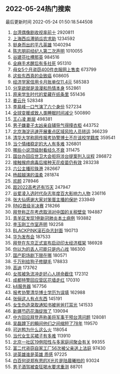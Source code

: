 ## 2022-05-24热门搜索 
最后更新时间 2022-05-24 01:50:18.544508 
1. [台湾偶像剧收视率前十](https://s.weibo.com/weibo?q=%23%E5%8F%B0%E6%B9%BE%E5%81%B6%E5%83%8F%E5%89%A7%E6%94%B6%E8%A7%86%E7%8E%87%E5%89%8D%E5%8D%81%23&Refer=top) 2920811
1. [上海西瓜滞销瓜农求助](https://s.weibo.com/weibo?q=%23%E4%B8%8A%E6%B5%B7%E8%A5%BF%E7%93%9C%E6%BB%9E%E9%94%80%E7%93%9C%E5%86%9C%E6%B1%82%E5%8A%A9%23&Refer=top) 1234592
1. [挺身而出的平凡英雄](https://s.weibo.com/weibo?q=%23%E6%8C%BA%E8%BA%AB%E8%80%8C%E5%87%BA%E7%9A%84%E5%B9%B3%E5%87%A1%E8%8B%B1%E9%9B%84%23&Refer=top) 1040294
1. [陈志朋前经纪人第二次声明](https://s.weibo.com/weibo?q=%23%E9%99%88%E5%BF%97%E6%9C%8B%E5%89%8D%E7%BB%8F%E7%BA%AA%E4%BA%BA%E7%AC%AC%E4%BA%8C%E6%AC%A1%E5%A3%B0%E6%98%8E%23&Refer=top) 1010055
1. [谷建芬吐槽那英](https://s.weibo.com/weibo?q=%E8%B0%B7%E5%BB%BA%E8%8A%AC%E5%90%90%E6%A7%BD%E9%82%A3%E8%8B%B1&Refer=top) 984516
1. [全麻手术醒后有多社死](https://s.weibo.com/weibo?q=%23%E5%85%A8%E9%BA%BB%E6%89%8B%E6%9C%AF%E9%86%92%E5%90%8E%E6%9C%89%E5%A4%9A%E7%A4%BE%E6%AD%BB%23&Refer=top) 951310
1. [母女5个月盗窃400件衣服网上售卖](https://s.weibo.com/weibo?q=%23%E6%AF%8D%E5%A5%B35%E4%B8%AA%E6%9C%88%E7%9B%97%E7%AA%83400%E4%BB%B6%E8%A1%A3%E6%9C%8D%E7%BD%91%E4%B8%8A%E5%94%AE%E5%8D%96%23&Refer=top) 673799
1. [这些东西真的会致癌](https://s.weibo.com/weibo?q=%23%E8%BF%99%E4%BA%9B%E4%B8%9C%E8%A5%BF%E7%9C%9F%E7%9A%84%E4%BC%9A%E8%87%B4%E7%99%8C%23&Refer=top) 608605
1. [经济学家信用卡月账单仅11.4元](https://s.weibo.com/weibo?q=%23%E7%BB%8F%E6%B5%8E%E5%AD%A6%E5%AE%B6%E4%BF%A1%E7%94%A8%E5%8D%A1%E6%9C%88%E8%B4%A6%E5%8D%95%E4%BB%8511.4%E5%85%83%23&Refer=top) 585383
1. [分享欲就是浪漫和热情本身](https://s.weibo.com/weibo?q=%23%E5%88%86%E4%BA%AB%E6%AC%B2%E5%B0%B1%E6%98%AF%E6%B5%AA%E6%BC%AB%E5%92%8C%E7%83%AD%E6%83%85%E6%9C%AC%E8%BA%AB%23&Refer=top) 552861
1. [原来学生时代的爱藏在纸条里](https://s.weibo.com/weibo?q=%23%E5%8E%9F%E6%9D%A5%E5%AD%A6%E7%94%9F%E6%97%B6%E4%BB%A3%E7%9A%84%E7%88%B1%E8%97%8F%E5%9C%A8%E7%BA%B8%E6%9D%A1%E9%87%8C%23&Refer=top) 551436
1. [姜云升](https://s.weibo.com/weibo?q=%E5%A7%9C%E4%BA%91%E5%8D%87&Refer=top) 528348
1. [李易峰一口气演了六个身份](https://s.weibo.com/weibo?q=%23%E6%9D%8E%E6%98%93%E5%B3%B0%E4%B8%80%E5%8F%A3%E6%B0%94%E6%BC%94%E4%BA%86%E5%85%AD%E4%B8%AA%E8%BA%AB%E4%BB%BD%23&Refer=top) 527234
1. [全球变暖或致人类睡眠时间减少](https://s.weibo.com/weibo?q=%23%E5%85%A8%E7%90%83%E5%8F%98%E6%9A%96%E6%88%96%E8%87%B4%E4%BA%BA%E7%B1%BB%E7%9D%A1%E7%9C%A0%E6%97%B6%E9%97%B4%E5%87%8F%E5%B0%91%23&Refer=top) 500890
1. [王心凌 断层](https://s.weibo.com/weibo?q=%E7%8E%8B%E5%BF%83%E5%87%8C%20%E6%96%AD%E5%B1%82&Refer=top) 498381
1. [男子嫌妻子太凶亲自辅导气得撞衣柜](https://s.weibo.com/weibo?q=%23%E7%94%B7%E5%AD%90%E5%AB%8C%E5%A6%BB%E5%AD%90%E5%A4%AA%E5%87%B6%E4%BA%B2%E8%87%AA%E8%BE%85%E5%AF%BC%E6%B0%94%E5%BE%97%E6%92%9E%E8%A1%A3%E6%9F%9C%23&Refer=top) 443752
1. [北京海淀迅速开展重点区域风险人员转运](https://s.weibo.com/weibo?q=%23%E5%8C%97%E4%BA%AC%E6%B5%B7%E6%B7%80%E8%BF%85%E9%80%9F%E5%BC%80%E5%B1%95%E9%87%8D%E7%82%B9%E5%8C%BA%E5%9F%9F%E9%A3%8E%E9%99%A9%E4%BA%BA%E5%91%98%E8%BD%AC%E8%BF%90%23&Refer=top) 366239
1. [清华大学称网传报考协警博士不在该校学籍库](https://s.weibo.com/weibo?q=%23%E6%B8%85%E5%8D%8E%E5%A4%A7%E5%AD%A6%E7%A7%B0%E7%BD%91%E4%BC%A0%E6%8A%A5%E8%80%83%E5%8D%8F%E8%AD%A6%E5%8D%9A%E5%A3%AB%E4%B8%8D%E5%9C%A8%E8%AF%A5%E6%A0%A1%E5%AD%A6%E7%B1%8D%E5%BA%93%23&Refer=top) 359541
1. [当个情绪稳定的大人有多难](https://s.weibo.com/weibo?q=%23%E5%BD%93%E4%B8%AA%E6%83%85%E7%BB%AA%E7%A8%B3%E5%AE%9A%E7%9A%84%E5%A4%A7%E4%BA%BA%E6%9C%89%E5%A4%9A%E9%9A%BE%23&Refer=top) 326801
1. [哪些小说顶级耐看经久不衰](https://s.weibo.com/weibo?q=%23%E5%93%AA%E4%BA%9B%E5%B0%8F%E8%AF%B4%E9%A1%B6%E7%BA%A7%E8%80%90%E7%9C%8B%E7%BB%8F%E4%B9%85%E4%B8%8D%E8%A1%B0%23&Refer=top) 311475
1. [国台办回应世卫大会拒将涉台提案列入议程](https://s.weibo.com/weibo?q=%23%E5%9B%BD%E5%8F%B0%E5%8A%9E%E5%9B%9E%E5%BA%94%E4%B8%96%E5%8D%AB%E5%A4%A7%E4%BC%9A%E6%8B%92%E5%B0%86%E6%B6%89%E5%8F%B0%E6%8F%90%E6%A1%88%E5%88%97%E5%85%A5%E8%AE%AE%E7%A8%8B%23&Refer=top) 286872
1. [接触猴痘病毒后接种天花疫苗仍有效](https://s.weibo.com/weibo?q=%23%E6%8E%A5%E8%A7%A6%E7%8C%B4%E7%97%98%E7%97%85%E6%AF%92%E5%90%8E%E6%8E%A5%E7%A7%8D%E5%A4%A9%E8%8A%B1%E7%96%AB%E8%8B%97%E4%BB%8D%E6%9C%89%E6%95%88%23&Refer=top) 283238
1. [六公主播珍珠港](https://s.weibo.com/weibo?q=%23%E5%85%AD%E5%85%AC%E4%B8%BB%E6%92%AD%E7%8F%8D%E7%8F%A0%E6%B8%AF%23&Refer=top) 282667
1. [杨超越演的温柔](https://s.weibo.com/weibo?q=%23%E6%9D%A8%E8%B6%85%E8%B6%8A%E6%BC%94%E7%9A%84%E6%B8%A9%E6%9F%94%23&Refer=top) 281874
1. [欢颜](https://s.weibo.com/weibo?q=%E6%AC%A2%E9%A2%9C&Refer=top) 278946
1. [距2022高考还有15天](https://s.weibo.com/weibo?q=%23%E8%B7%9D2022%E9%AB%98%E8%80%83%E8%BF%98%E6%9C%8915%E5%A4%A9%23&Refer=top) 247947
1. [谷爱凌入选时代杂志年度百大影响力人物](https://s.weibo.com/weibo?q=%23%E8%B0%B7%E7%88%B1%E5%87%8C%E5%85%A5%E9%80%89%E6%97%B6%E4%BB%A3%E6%9D%82%E5%BF%97%E5%B9%B4%E5%BA%A6%E7%99%BE%E5%A4%A7%E5%BD%B1%E5%93%8D%E5%8A%9B%E4%BA%BA%E7%89%A9%23&Refer=top) 236116
1. [张大仙感谢大家对笨蛋主播的保护](https://s.weibo.com/weibo?q=%23%E5%BC%A0%E5%A4%A7%E4%BB%99%E6%84%9F%E8%B0%A2%E5%A4%A7%E5%AE%B6%E5%AF%B9%E7%AC%A8%E8%9B%8B%E4%B8%BB%E6%92%AD%E7%9A%84%E4%BF%9D%E6%8A%A4%23&Refer=top) 233949
1. [RNG晋级半决赛](https://s.weibo.com/weibo?q=%23RNG%E6%99%8B%E7%BA%A7%E5%8D%8A%E5%86%B3%E8%B5%9B%23&Refer=top) 218266
1. [拜登称正在考虑取消对中国的关税壁垒](https://s.weibo.com/weibo?q=%23%E6%8B%9C%E7%99%BB%E7%A7%B0%E6%AD%A3%E5%9C%A8%E8%80%83%E8%99%91%E5%8F%96%E6%B6%88%E5%AF%B9%E4%B8%AD%E5%9B%BD%E7%9A%84%E5%85%B3%E7%A8%8E%E5%A3%81%E5%9E%92%23&Refer=top) 194887
1. [青羊区发现1例新冠肺炎本土病例](https://s.weibo.com/weibo?q=%23%E9%9D%92%E7%BE%8A%E5%8C%BA%E5%8F%91%E7%8E%B01%E4%BE%8B%E6%96%B0%E5%86%A0%E8%82%BA%E7%82%8E%E6%9C%AC%E5%9C%9F%E7%97%85%E4%BE%8B%23&Refer=top) 193882
1. [李玉刚工作室声明](https://s.weibo.com/weibo?q=%23%E6%9D%8E%E7%8E%89%E5%88%9A%E5%B7%A5%E4%BD%9C%E5%AE%A4%E5%A3%B0%E6%98%8E%23&Refer=top) 192258
1. [BLACKPINK滚石杂志封面](https://s.weibo.com/weibo?q=%23BLACKPINK%E6%BB%9A%E7%9F%B3%E6%9D%82%E5%BF%97%E5%B0%81%E9%9D%A2%23&Refer=top) 190713
1. [华为发布会](https://s.weibo.com/weibo?q=%E5%8D%8E%E4%B8%BA%E5%8F%91%E5%B8%83%E4%BC%9A&Refer=top) 187533
1. [拜登在东京正式宣布启动印太经济框架](https://s.weibo.com/weibo?q=%23%E6%8B%9C%E7%99%BB%E5%9C%A8%E4%B8%9C%E4%BA%AC%E6%AD%A3%E5%BC%8F%E5%AE%A3%E5%B8%83%E5%90%AF%E5%8A%A8%E5%8D%B0%E5%A4%AA%E7%BB%8F%E6%B5%8E%E6%A1%86%E6%9E%B6%23&Refer=top) 186928
1. [你以为的丢人可能只是内心戏](https://s.weibo.com/weibo?q=%23%E4%BD%A0%E4%BB%A5%E4%B8%BA%E7%9A%84%E4%B8%A2%E4%BA%BA%E5%8F%AF%E8%83%BD%E5%8F%AA%E6%98%AF%E5%86%85%E5%BF%83%E6%88%8F%23&Refer=top) 186300
1. [国产职场剧下限在哪](https://s.weibo.com/weibo?q=%23%E5%9B%BD%E4%BA%A7%E8%81%8C%E5%9C%BA%E5%89%A7%E4%B8%8B%E9%99%90%E5%9C%A8%E5%93%AA%23&Refer=top) 180571
1. [千万别给狗子修腿毛](https://s.weibo.com/weibo?q=%23%E5%8D%83%E4%B8%87%E5%88%AB%E7%BB%99%E7%8B%97%E5%AD%90%E4%BF%AE%E8%85%BF%E6%AF%9B%23&Refer=top) 178833
1. [高迪](https://s.weibo.com/weibo?q=%E9%AB%98%E8%BF%AA&Refer=top) 173762
1. [女孩被急流冲走好心人拼命截住](https://s.weibo.com/weibo?q=%23%E5%A5%B3%E5%AD%A9%E8%A2%AB%E6%80%A5%E6%B5%81%E5%86%B2%E8%B5%B0%E5%A5%BD%E5%BF%83%E4%BA%BA%E6%8B%BC%E5%91%BD%E6%88%AA%E4%BD%8F%23&Refer=top) 172312
1. [成都特警回应营区花墙走红](https://s.weibo.com/weibo?q=%23%E6%88%90%E9%83%BD%E7%89%B9%E8%AD%A6%E5%9B%9E%E5%BA%94%E8%90%A5%E5%8C%BA%E8%8A%B1%E5%A2%99%E8%B5%B0%E7%BA%A2%23&Refer=top) 170310
1. [k4服务器](https://s.weibo.com/weibo?q=k4%E6%9C%8D%E5%8A%A1%E5%99%A8&Refer=top) 167756
1. [报考协警清华博士学历为误填](https://s.weibo.com/weibo?q=%23%E6%8A%A5%E8%80%83%E5%8D%8F%E8%AD%A6%E6%B8%85%E5%8D%8E%E5%8D%9A%E5%A3%AB%E5%AD%A6%E5%8E%86%E4%B8%BA%E8%AF%AF%E5%A1%AB%23&Refer=top) 162988
1. [张俪这人有点东西](https://s.weibo.com/weibo?q=%23%E5%BC%A0%E4%BF%AA%E8%BF%99%E4%BA%BA%E6%9C%89%E7%82%B9%E4%B8%9C%E8%A5%BF%23&Refer=top) 145191
1. [女生伪造录取通知书被爸爸打耳光](https://s.weibo.com/weibo?q=%23%E5%A5%B3%E7%94%9F%E4%BC%AA%E9%80%A0%E5%BD%95%E5%8F%96%E9%80%9A%E7%9F%A5%E4%B9%A6%E8%A2%AB%E7%88%B8%E7%88%B8%E6%89%93%E8%80%B3%E5%85%89%23&Refer=top) 141533
1. [新疆芍药花海绽放了](https://s.weibo.com/weibo?q=%23%E6%96%B0%E7%96%86%E8%8A%8D%E8%8D%AF%E8%8A%B1%E6%B5%B7%E7%BB%BD%E6%94%BE%E4%BA%86%23&Refer=top) 139094
1. [中方回应拜登声称美将军事干预台湾问题](https://s.weibo.com/weibo?q=%23%E4%B8%AD%E6%96%B9%E5%9B%9E%E5%BA%94%E6%8B%9C%E7%99%BB%E5%A3%B0%E7%A7%B0%E7%BE%8E%E5%B0%86%E5%86%9B%E4%BA%8B%E5%B9%B2%E9%A2%84%E5%8F%B0%E6%B9%BE%E9%97%AE%E9%A2%98%23&Refer=top) 128081
1. [吴磊蹲下的瞬间他们之间缩短了78年](https://s.weibo.com/weibo?q=%23%E5%90%B4%E7%A3%8A%E8%B9%B2%E4%B8%8B%E7%9A%84%E7%9E%AC%E9%97%B4%E4%BB%96%E4%BB%AC%E4%B9%8B%E9%97%B4%E7%BC%A9%E7%9F%AD%E4%BA%8678%E5%B9%B4%23&Refer=top) 119570
1. [可达鸭为什么这么火](https://s.weibo.com/weibo?q=%23%E5%8F%AF%E8%BE%BE%E9%B8%AD%E4%B8%BA%E4%BB%80%E4%B9%88%E8%BF%99%E4%B9%88%E7%81%AB%23&Refer=top) 118054
1. [当代女生买裙子有多难](https://s.weibo.com/weibo?q=%23%E5%BD%93%E4%BB%A3%E5%A5%B3%E7%94%9F%E4%B9%B0%E8%A3%99%E5%AD%90%E6%9C%89%E5%A4%9A%E9%9A%BE%23&Refer=top) 113910
1. [北京一社区19例阳性与多家庭间聚会有关](https://s.weibo.com/weibo?q=%23%E5%8C%97%E4%BA%AC%E4%B8%80%E7%A4%BE%E5%8C%BA19%E4%BE%8B%E9%98%B3%E6%80%A7%E4%B8%8E%E5%A4%9A%E5%AE%B6%E5%BA%AD%E9%97%B4%E8%81%9A%E4%BC%9A%E6%9C%89%E5%85%B3%23&Refer=top) 99355
1. [富二代盗窃自家工厂56次被父亲送上法庭](https://s.weibo.com/weibo?q=%23%E5%AF%8C%E4%BA%8C%E4%BB%A3%E7%9B%97%E7%AA%83%E8%87%AA%E5%AE%B6%E5%B7%A5%E5%8E%8256%E6%AC%A1%E8%A2%AB%E7%88%B6%E4%BA%B2%E9%80%81%E4%B8%8A%E6%B3%95%E5%BA%AD%23&Refer=top) 97430
1. [说英雄谁是英雄 质感](https://s.weibo.com/weibo?q=%E8%AF%B4%E8%8B%B1%E9%9B%84%E8%B0%81%E6%98%AF%E8%8B%B1%E9%9B%84%20%E8%B4%A8%E6%84%9F&Refer=top) 97225
1. [白百何说郑有恩的X光片是陆晨曦拍的](https://s.weibo.com/weibo?q=%23%E7%99%BD%E7%99%BE%E4%BD%95%E8%AF%B4%E9%83%91%E6%9C%89%E6%81%A9%E7%9A%84X%E5%85%89%E7%89%87%E6%98%AF%E9%99%86%E6%99%A8%E6%9B%A6%E6%8B%8D%E7%9A%84%23&Refer=top) 93024
1. [男子酒驾被查狂喝水要求重测](https://s.weibo.com/weibo?q=%23%E7%94%B7%E5%AD%90%E9%85%92%E9%A9%BE%E8%A2%AB%E6%9F%A5%E7%8B%82%E5%96%9D%E6%B0%B4%E8%A6%81%E6%B1%82%E9%87%8D%E6%B5%8B%23&Refer=top) 88701
